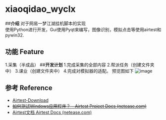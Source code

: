 # xiaoqidao_wyclx
##**介绍**
对于网易一梦江湖挂机脚本的实现<br>
使用Python进行开发，Gui使用Pyqt来编写，图像识别，模拟点击等使用airtest和pywin32.<br>
## **功能** Feature
1.采集（半成品）
##**开发计划**
1.完成采集的全部内容
2.帮派任务（创建文件夹中）
3.课业（创建文件夹中）
4.完成对模拟器的适配。
预览图如下
![image](https://i.328888.xyz/2023/02/03/NfPAy.png)
## **参考** Reference
- [Airtest-Download](https://airtest.netease.com/home/download.html?download=win64/AirtestIDE-win-1.2.11.zip&&site=io)
- [~~如何测试Windows应用程序？ - Airtest Project Docs (netease.com)~~](https://airtest.doc.io.netease.com/tutorial/7_Windows_automated_testing/)
 - [Airtest文档 Airtest Docs (netease.com)](https://airtest.doc.io.netease.com/)
